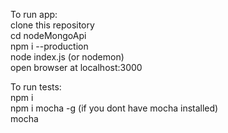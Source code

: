 To run app:    
clone this repository    
cd nodeMongoApi    
npm i --production    
node index.js (or nodemon)    
open browser at localhost:3000    

To run tests:    
npm i    
npm i mocha -g (if you dont have mocha installed)   
mocha       
